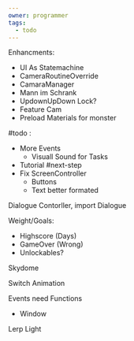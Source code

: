 ```yaml
---
owner: programmer
tags:
  - todo
---
```

Enhancments:
- UI As Statemachine
- CameraRoutineOverride
- CamaraManager
- Mann im Schrank
- UpdownUpDown Lock?
- Feature Cam
- Preload Materials for monster

#todo :
- More Events
	- Visuall Sound for Tasks
- Tutorial
#next-step
- Fix ScreenController
	- Buttons
	- Text better formated

Dialogue Contorller, import Dialogue

Weight/Goals:
- Highscore (Days)
- GameOver (Wrong)
- Unlockables? 

Skydome

Switch Animation

Events need Functions
- Window

Lerp Light

